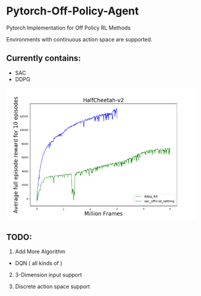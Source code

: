 # Pytorch-Off-Policy-Agent

Pytorch Implementation for Off Policy RL Methods

Environments with continuous action space are supported.

## Currently contains:
* SAC
* DDPG

![HalfCheetah-v2 SAC DDPG](./fig/HalfCheetah-v2.png "HalfCheetah-v2")

## TODO:
1. Add More Algorithm
* DQN ( all kinds of )

2. 3-Dimension input support

3. Discrete action space support
